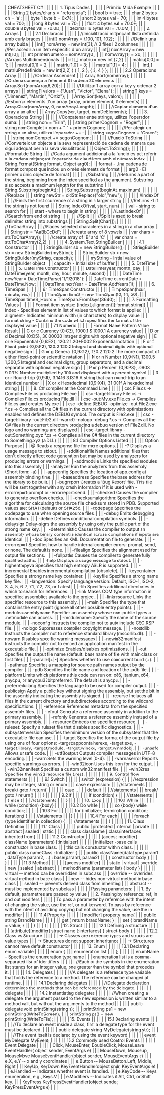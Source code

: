 | CHEATSHEET C# |
|  |  |
|  | 1\. Tipus Dades |
|  |  |
|  | Primitiu Mida Exemple |
|  |  |
|  | String 2 bytes/char s = "referencia"; |
|  | bool b = true; |
|  | char 2 bytes ch = 'a'; |
|  | byte 1 byte b = 0x78; |
|  | short 2 bytes val = 70; |
|  | int 4 bytes val = 700; |
|  | long 8 bytes val = 70; |
|  | float 4 bytes val = 70.0F; |
|  | double 8 bytes val = 70.0D; |
|  | decimal 16 bytes val = 70.0M; |
|  |  |
|  | 2\. Arrays |
|  |  |
|  | 2.1 Declaració |
|  |  |
|  | //Inicialització mitjançant llista definida amb curly braces |
|  | int[] nomArray = {100, 101, 102}; |
|  |  |
|  | //Definir una array buida |
|  | int[] nomArray = new int[3]; // 3 files i 2 columnes |
|  |  |
|  | //Per accedir a un ítem específic d'un array |
|  | int[] nomArray = new int[10]; |
|  | int primerNumero = nomArray[0]; |
|  | nomArray[1] = 20; |
|  |  |
|  | //Arrays Multidimensionals |
|  | int [,] matriu = new int [2,2] |
|  | matriu[0,0] = 1; |
|  | matriu[0,1] = 2; |
|  | matriu[1,0] = 3; |
|  | matriu[1,1] = 4; |
|  |  |
|  | int[,] matriuPredefinida = new int[2,2] { { 1, 2 }, { 3, 4 } }; |
|  |  |
|  | 2.2 Operacions Array |
|  |  |
|  | //Ordenar Ascendent |
|  | Array.Sort(nomArray); |
|  |  |
|  | //Ordena comença a l'element 6 i ordena 20 elements |
|  | Array.Sort(nomArray,6,20); |
|  |  |
|  | //Utilitzar 1 array com a key y ordenar 2 arrays |
|  | string[] valors = {"Juan", "Victor", "Elena"}; |
|  | string[] keys = {"Jimenez", "Martin", "Ortiz"}; |
|  | Array.Sort(keys, valors); |
|  |  |
|  | //Esborrar elements d'un array (array, primer element, # elements) |
|  | Array.Clear(nomArray, 0, nomArray.Length); |
|  |  |
|  | //Copiar elements d'un array a un altre |
|  | Array.Copy(scr, target, numDeElements); |
|  |  |
|  | 3\. Operacions String |
|  |  |
|  | //Concatenar entre strings, utilitza l'operador suma: |
|  | string nom = "Erin"; |
|  | string primerCognom = "Roger"; |
|  | string nomComplet = nom + " " + primerCognom; |
|  |  |
|  | //Per afegir un string a un altre, utilitza l'operador += : |
|  | string segonCognom = "Green"; |
|  | string nomComplet += segonCognom; |
|  |  |
|  | //Funció ToString |
|  | //Converteix un objecte a la seva representació de cadena de manera que sigui adequat per a la seva visualització |
|  | Object.ToString(); |
|  |  |
|  | //Format de String |
|  | //Cada argument addicional a la funció es pot referir a la cadena mitjançant l'operador de claudàtors amb el número índex. |
|  | String.Format(String format, Object arg0); |
|  | format - Una cadena de format compost que inclou un o més elements de format |
|  | arg0 - El primer o únic objecte de format |
|  |  |
|  | //Substring |
|  | //Returns a part of the string, beginning from the index specified as the argument. Substring also accepts a maximum length for the substring |
|  | String.Substring(beginAt); |
|  | String.Substring(beginAt, maximum); |
|  |  |
|  | //Replace |
|  | string newStr = oldStr.Replace("old","new"); |
|  |  |
|  | //IndexOf |
|  | //Finds the first ocurrence of a string in a larger string |
|  | //Returns -1 if the string is not found |
|  | String.IndexOf(val, start, num) |
|  | val - string to search for |
|  | start - where to begin in string |
|  |  |
|  | //LastIndexOf |
|  | //Search from end of string |
|  |  |
|  | //Split |
|  | //Split is used to break delimited string into substrings |
|  | String.Split(Char[]); |
|  |  |
|  | //ToCharArray |
|  | //Places selected characteres in a string in a char array |
|  | String str = "AaBbCcDd"; |
|  | //create array of 8 vowels |
|  | var chars = str.ToCharArray(); |
|  | //create array of 'B' and 'C' |
|  | var chars = str.ToCharArray(2,2); |
|  |  |
|  | 4\. System.Text.StringBuilder |
|  |  |
|  | 4.1 Constructor |
|  |  |
|  | StringBuilder sb = new StringBuilder(); |
|  | StringBuilder sb = new StringBuilder(myString); |
|  | StringBuilder sb = new StringBuilder(myString, capacity); |
|  |  |
|  | myString - Initial value of StringBuilder object |
|  | capacity - Initial size of buffer |
|  |  |
|  | 5\. DateTime |
|  |  |
|  | 5.1 DateTime Constructor |
|  |  |
|  | DateTime(year, month, day) |
|  | DateTime(year, month, day, hour, minute, second) |
|  |  |
|  | DateTime newYear = DateTime.Parse("1/1/2018"): |
|  | DateTime currentDate = DateTime.Now; |
|  | DateTime nextYear = DateTime.AddYears(1); |
|  |  |
|  | 6\. TimeSpan |
|  |  |
|  | 6.1 TimeSpan Constructor |
|  |  |
|  | TimpeSpan(hour, minute, sec) |
|  |  |
|  | TimeSpan timeS = new TimeSpan(10, 14, 50); |
|  | TimeSpan timeS_Hours = TimeSpan.FromDays(3640); |
|  |  |
|  | 7\. Formatting Values |
|  |  |
|  | Format item syntax: {index[,alignment][:format string]} |
|  | index - Specifies element in list of values to which format is applied |
|  | aligment - Indicates minimun width (in characters) to display value |
|  | format string - Contains the code which specififes the format of the displayed value |
|  |  |
|  | 7.1 Numeric |
|  |  |
|  | Format Name Pattern Value Result |
|  | C or c Currency {0:C2}, 1000.1 $ 1000.1 A currency value |
|  | D or d Decimal {0:D5}, 30 00030 Integer digits with optional negative sign |
|  | E or e Exponential {0,9:E2}, 120.2 1.20+E002 Exponential notation |
|  | F or f Fixed-point {0,9:F2}, 120.2 120.2 Integral and decimal digits with optional negative sign |
|  | G or g General {0,9:G2}, 120.2 120.2 The more compact of either fixed-point or scientific notation |
|  | N or n Number {0,9:N1}, 1300.5 1,300,5 Integral and decimal digits, group separators, and a decimal separator with optional negative sign |
|  | P or p Percent {0,9:P3}, .0903 9.03% Number multiplied by 100 and displayed with a percent symbol |
|  | R or r Round-trip {0,9:R}, 3.1416 3.1316 A string that can round-trip to an identical number |
|  | X or x Hexadecimal {0,9:X4}, 31 001f A hexadecimal string |
|  |  |
|  | 8\. C# compiler at the Command Line |
|  |  |
|  | csc File.cs -> Compiles File.cs producing File.exe |
|  | csc -target:library File.cs -> Compiles File.cs producing File.dll |
|  | csc -out:My.exe File.cs -> Compiles File.cs and creates My.exe |
|  | csc -define:DEBUG -optimize -out:File2.exe *.cs -> Compiles all the C# files in the current directory with optimizations enabled and defines the DEBUG symbol. The output is File2.exe |
|  | csc -target:library -out:File2.dll -warn:0 -nologo -debug *.cs -> Compiles all the C# files in the current directory producing a debug version of File2.dll. No logo and no warnings are displayed |
|  | csc -target:library -out:Something.xyz *.cs -> Compiles all the C# files in the current directory to Something.xyz (a DLL) |
|  |  |
|  | 8.1 Compiler Options Listed |
|  |  |
|  | Option Purpose |
|  | @ Reads a response file for more options. |
|  | -? Displays a usage message to stdout. |
|  | -additionalfile Names additional files that don't directly affect code generation but may be used by analyzers for producing errors or warnings. |
|  | -addmodule Links the specified modules into this assembly |
|  | -analyzer Run the analyzers from this assembly (Short form: -a) |
|  | -appconfig Specifies the location of app.config at assembly binding time. |
|  | -baseaddress Specifies the base address for the library to be built. |
|  | -bugreport Creates a 'Bug Report' file. This file will be sent together with any crash information if it is used with -errorreport:prompt or -errorreport:send. |
|  | -checked Causes the compiler to generate overflow checks. |
|  | -checksumalgorithm:<alg> Specifies the algorithm for calculating the source file checksum stored in PDB. Supported values are: SHA1 (default) or SHA256. |
|  | -codepage Specifies the codepage to use when opening source files. |
|  | -debug Emits debugging information. |
|  | -define Defines conditional compilation symbols. |
|  | -delaysign Delay-signs the assembly by using only the public part of the strong name key. |
|  | -deterministic Causes the compiler to output an assembly whose binary content is identical across compilations if inputs are identical. |
|  | -doc Specifies an XML Documentation file to generate. |
|  | -errorreport Specifies how to handle internal compiler errors: prompt, send, or none. The default is none. |
|  | -filealign Specifies the alignment used for output file sections. |
|  | -fullpaths Causes the compiler to generate fully qualified paths. |
|  | -help Displays a usage message to stdout. |
|  | -highentropyva Specifies that high entropy ASLR is supported. |
|  | -incremental Enables incremental compilation [obsolete]. |
|  | -keycontainer Specifies a strong name key container. |
|  | -keyfile Specifies a strong name key file. |
|  | -langversion:<string> Specify language version: Default, ISO-1, ISO-2, 3, 4, 5, 6, 7, 7.1, 7.2, 7.3, or Latest |
|  | -lib Specifies additional directories in which to search for references. |
|  | -link Makes COM type information in specified assemblies available to the project. |
|  | -linkresource Links the specified resource to this assembly. |
|  | -main Specifies the type that contains the entry point (ignore all other possible entry points). |
|  | -moduleassemblyname Specifies an assembly whose non-public types a .netmodule can access. |
|  | -modulename:<string> Specify the name of the source module. |
|  | -noconfig Instructs the compiler not to auto include CSC.RSP file. |
|  | -nologo Suppresses compiler copyright message. |
|  | -nostdlib Instructs the compiler not to reference standard library (mscorlib.dll). |
|  | -nowarn Disables specific warning messages |
|  | -nowin32manifest Instructs the compiler not to embed an application manifest in the executable file. |
|  | -optimize Enables/disables optimizations. |
|  | -out Specifies the output file name (default: base name of file with main class or first file). |
|  | -parallel[+|-] Specifies whether to use concurrent build (+). |
|  | -pathmap Specifies a mapping for source path names output by the compiler. |
|  | -pdb Specifies the file name and location of the .pdb file. |
|  | -platform Limits which platforms this code can run on: x86, Itanium, x64, anycpu, or anycpu32bitpreferred. The default is anycpu. |
|  | -preferreduilang Specifies the language to be used for compiler output. |
|  | -publicsign Apply a public key without signing the assembly, but set the bit in the assembly indicating the assembly is signed. |
|  | -recurse Includes all files in the current directory and subdirectories according to the wildcard specifications. |
|  | -reference References metadata from the specified assembly files. |
|  | -refout Generate a reference assembly in addition to the primary assembly. |
|  | -refonly Generate a reference assembly instead of a primary assembly. |
|  | -resource Embeds the specified resource. |
|  | -ruleset:<file> Specify a ruleset file that disables specific diagnostics. |
|  | -subsystemversion Specifies the minimum version of the subsystem that the executable file can use. |
|  | -target Specifies the format of the output file by using one of four options: -target:appcontainerexe, -target:exe, -target:library, -target:module, -target:winexe, -target:winmdobj. |
|  | -unsafe Allows unsafe code. |
|  | -utf8output Outputs compiler messages in UTF-8 encoding. |
|  | -warn Sets the warning level (0-4). |
|  | -warnaserror Reports specific warnings as errors. |
|  | -win32icon Uses this icon for the output. |
|  | -win32manifest Specifies a custom win32 manifest file. |
|  | -win32res Specifies the win32 resource file (.res). |
|  |  |
|  |  |
|  | 9\. Control flow statements |
|  |  |
|  | 9.1 Switch |
|  |  |
|  | switch (expression) { |
|  | //expression may be integer, string or enum |
|  | case expression: |
|  | //statements |
|  | break/ goto / return() |
|  |  |
|  | case .. |
|  | default |
|  | //statements |
|  | break/ goto / return() |
|  | } |
|  |  |
|  | 9.2 If |
|  |  |
|  | if (condition) { |
|  | //statements |
|  | } else { |
|  | //statements |
|  | } |
|  |  |
|  | 10\. Loop |
|  |  |
|  | 10.1 While |
|  |  |
|  | while (condition) {body} |
|  |  |
|  | 10.2 Do while |
|  |  |
|  | do {body} while condition; |
|  |  |
|  | 10.3 For |
|  |  |
|  | for (initializer; termination condition; iteration;) { |
|  | //statements |
|  | } |
|  |  |
|  | 10.4 For each |
|  |  |
|  | foreach (type identifier in collection) { |
|  | //statements |
|  | } |
|  |  |
|  | 11\. Class Definition |
|  |  |
|  | 11.1 Class |
|  |  |
|  | public | protected | internal | private |
|  | abstract | sealed | static |
|  |  |
|  | class className [:class/interfaces inherited from] |
|  |  |
|  | 11.2 Constructor |
|  |  |
|  | [access modifier] className (parameters) [:initializer] |
|  |  |
|  | initializer -base calls constructor in base class. |
|  | this calls constuctor within class. |
|  |  |
|  | public class nameClass : Initializer { |
|  | public className(dataType param1 , dataType param2, ...) : base(param1, param2) |
|  | { constructor body } |
|  | } |
|  |  |
|  | 11.3 Method |
|  |  |
|  | [access modifier] |
|  | static | virtual | override | new | sealed | abstract |
|  | methodName (parameter list) { body } |
|  |  |
|  | virtual -- method can be overridden in subclass |
|  | override -- overrides virtual method in base class |
|  | new -- hides non-virtual method in base class |
|  | sealed -- prevents derived class from inheriting |
|  | abstract -- must be implemented by subclass |
|  |  |
|  | Passing parameters: |
|  | 1\. By default, parametres are passed by value |
|  | 2\. Passing by reference: ref, in and out modifers |
|  |  |
|  | To pass a parameter by reference with the intent of changing the value, use the ref, or out keyword. To pass by reference with the intent of avoiding copying but not changing the value, use the in modifier |
|  |  |
|  | 11.4 Property |
|  |  |
|  | [modifier] <dataType> property name{ |
|  | public string BrandName |
|  | { |
|  | get { return brandName; } |
|  | set { brandName = value; } |
|  | } |
|  | } |
|  |  |
|  | 12\. Struct |
|  |  |
|  | 12.1 Defining a structure |
|  |  |
|  | [attribute][modifier] struct name [:interfaces] { struct-body } |
|  |  |
|  | 12.2 Class vs Structure |
|  |  |
|  | -> Classes are reference types and structs are value types |
|  | -> Structures do not support inheritance |
|  | -> Structures cannot have default constructor |
|  |  |
|  | 13\. Enum |
|  |  |
|  | 13.1 Declaring enum variable |
|  |  |
|  | enum <enumName> { |
|  | enumeration list |
|  | }; |
|  |  |
|  | enumName - Specifies the enumeration type name |
|  | enumeration list is a comma-separated list of identifiers |
|  |  |
|  | //Each of the symbols in the enumeration list stands for an integer value, one greater than the symbol that precedes it. |
|  |  |
|  | 14\. Delegates |
|  |  |
|  | //A delegate is a reference type variable that holds the reference to a method. The reference can be changed at runtime. |
|  |  |
|  | 14.1 Declaring delegates |
|  |  |
|  | //Delegate declaration determines the methods that can be referenced by the delegate. |
|  |  |
|  | delegate <return type> <delegate-name> <parameter list> |
|  |  |
|  | 14.2 Instantiating delegates |
|  |  |
|  | //When creating a delegate, the argument passed to the new expression is written similar to a method call, but without the arguments to the method |
|  |  |
|  | public delegate void printString(string s); |
|  | printString ps1 = new printString(WriteToScreen); |
|  | printString ps2 = new printString(WriteToFile); |
|  |  |
|  | 15\. Events |
|  |  |
|  | 15.1 Declaring events |
|  |  |
|  | //To declare an event inside a class, first a delegate type for the event must be declared. |
|  |  |
|  | public delegate string MyDelegate(string str); |
|  |  |
|  | //The event itself is declared by using the event keyword |
|  |  |
|  | event MyDelegate MyEvent; |
|  |  |
|  | 15.2 Commonly used Control Events |
|  |  |
|  | Event Delegate |
|  |  |
|  | Click, MouseEnter, DoubleClick, MouseLeave EventHandler( object sender, EventArgs e) |
|  | MouseDown, Mouseup, MouseMove MouseEventHandler(object sender, MouseEventArgs e) |
|  | e.X, e.Y -- x and y coordinates |
|  | e.Button -- MouseButton.Left, Middle, Right |
|  | KeyUp, KeyDown KeyEventHandler(object sndr, KeyEventArgs e) |
|  | e.Handled -- Indicates whether event is handled. |
|  | e.KeyCode -- Keys enumeration, e.g., Keys.V |
|  | e.Modifiers -- Indicates if Alt, Ctrl, or Shift key. |
|  | KeyPress KeyPressEventHandler(object sender, KeyPressEventArgs e) |
|  |